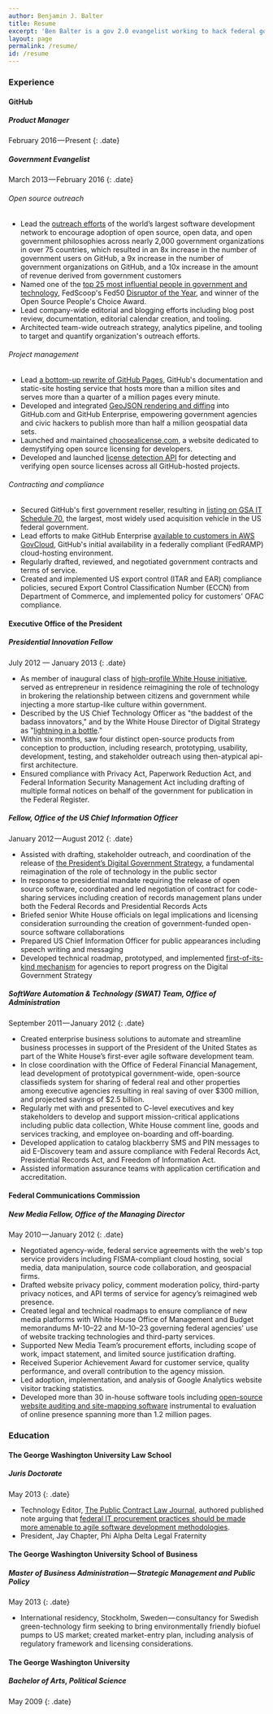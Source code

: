 ```yaml
---
author: Benjamin J. Balter
title: Resume
excerpt: 'Ben Balter is a gov 2.0 evangelist working to hack federal government from the inside out, an open-source developer passionate about the disruptive power of technology, and a J.D./M.B.A. candidate at the George Washington University.'
layout: page
permalink: /resume/
id: /resume
---
```


### Experience

#### GitHub

##### Product Manager

February 2016 — Present
{: .date}

##### Government Evangelist

March 2013 — February 2016
{: .date}

###### Open source outreach

* Lead the [outreach efforts](https://government.github.com/) of the world’s largest software development network to encourage adoption of open source, open data, and open government philosophies across nearly 2,000 government organizations in over 75 countries, which resulted in an 8x increase in the number of government users on GitHub, a 9x increase in the number of government organizations on GitHub, and a 10x increase in the amount of revenue derived from government customers
* Named one of the [top 25 most influential people in government and technology](http://fedscoop.com/top-federal-it-and-tech-folks-under-40/), FedScoop's Fed50 [Disruptor of the Year](http://fedscoop.com/fedscoop-50-celebrating-2014s-leaders-federal/), and winner of the Open Source People's Choice Award.
* Lead company-wide editorial and blogging efforts including blog post review, documentation, editorial calendar creation, and tooling.
* Architected team-wide outreach strategy, analytics pipeline, and tooling to target and quantify organization's outreach efforts.

###### Project management

* Lead [a bottom-up rewrite of GitHub Pages](https://github.com/blog/1992-eight-lessons-learned-hacking-on-github-pages-for-six-months), GitHub's documentation and static-site hosting service that hosts more than a million sites and serves more than a quarter of a million pages every minute.
* Developed and integrated [GeoJSON rendering and diffing](https://github.com/blog/1541-geojson-rendering-improvements) into GitHub.com and GitHub Enterprise, empowering government agencies and civic hackers to publish more than half a million geospatial data sets.
* Launched and maintained [choosealicense.com](http://choosealicense.com), a website dedicated to demystifying open source licensing for developers.
* Developed and launched [license detection API](https://github.com/blog/1964-open-source-license-usage-on-github-com) for detecting and verifying open source licenses across all GitHub-hosted projects.

###### Contracting and compliance

* Secured GitHub's first government reseller, resulting in [listing on GSA IT Schedule 70](https://www.gsaadvantage.gov/advantage/catalog/product_detail.do?gsin=11000048085068), the largest, most widely used acquisition vehicle in the US federal government.
* Lead efforts to make GitHub Enterprise [available to customers in AWS GovCloud](https://enterprise.github.com/aws/gov-cloud), GitHub's initial availability in a federally compliant (FedRAMP) cloud-hosting environment.
* Regularly drafted, reviewed, and negotiated government contracts and terms of service.
* Created and implemented US export control (ITAR and EAR) compliance policies, secured Export Control Classification Number (ECCN) from Department of Commerce, and implemented policy for customers' OFAC compliance.

#### Executive Office of the President

##### Presidential Innovation Fellow

July 2012 — January 2013
{: .date}

* As member of inaugural class of [high-profile White House initiative](https://www.whitehouse.gov/innovationfellows), served as entrepreneur in residence reimagining the role of technology in brokering the relationship between citizens and government while injecting a more startup-like culture within government.
* Described by the US Chief Technology Officer as "the baddest of the badass innovators," and by the White House Director of Digital Strategy as "<a href="http://www.youtube.com/watch?v=uhtlOYOhE8w#t=51m12s">lightning in a bottle</a>."
* Within six months, saw four distinct open-source products from conception to production, including research, prototyping, usability, development, testing, and stakeholder outreach using then-atypical api-first architecture.
* Ensured compliance with Privacy Act, Paperwork Reduction Act, and Federal Information Security Management Act including drafting of multiple formal notices on behalf of the government for publication in the Federal Register.

##### Fellow, Office of the US Chief Information Officer

January 2012 — August 2012
{: .date}

* Assisted with drafting, stakeholder outreach, and coordination of the release of [the President’s Digital Government Strategy](http://www.whitehouse.gov/sites/default/files/omb/egov/digital-government/digital-government.html), a fundamental reimagination of the role of technology in the public sector
* In response to presidential mandate requiring the release of open source software, coordinated and led negotiation of contract for code-sharing services including creation of records management plans under both the Federal Records and Presidential Records Acts
* Briefed senior White House officials on legal implications and licensing consideration surrounding the creation of government-funded open-source software collaborations
* Prepared US Chief Information Officer for public appearances including speech writing and messaging
* Developed technical roadmap, prototyped, and implemented [first-of-its-kind mechanism](https://github.com/GSA/digital-strategy) for agencies to report progress on the Digital Government Strategy

##### SoftWare Automation & Technology (SWAT) Team, Office of Administration

September 2011 — January 2012
{: .date}

* Created enterprise business solutions to automate and streamline business processes in support of the President of the United States as part of the White House’s first-ever agile software development team.
* In close coordination with the Office of Federal Financial Management, lead development of prototypical government-wide, open-source classifieds system for sharing of federal real and other properties among executive agencies resulting in real saving of over $300 million, and projected savings of $2.5 billion.
* Regularly met with and presented to C-level executives and key stakeholders to develop and support mission-critical applications including public data collection, White House comment line, goods and services tracking, and employee on-boarding and off-boarding.
* Developed application to catalog blackberry SMS and PIN messages to aid E-Discovery team and assure compliance with Federal Records Act, Presidential Records Act, and Freedom of Information Act.
* Assisted information assurance teams with application certification and accreditation.

#### Federal Communications Commission

##### New Media Fellow, Office of the Managing Director

May 2010 — January 2012
{: .date}

* Negotiated agency-wide, federal service agreements with the web's top service providers including FISMA-compliant cloud hosting, social media, data manipulation, source code collaboration, and geospacial firms.
* Drafted website privacy policy, comment moderation policy, third-party privacy notices, and API terms of service for agency’s reimagined web presence.
* Created legal and technical roadmaps to ensure compliance of new media platforms with White House Office of Management and Budget memorandums M-10–22 and M-10–23 governing federal agencies' use of website tracking technologies and third-party services.
* Supported New Media Team’s procurement efforts, including scope of work, impact statement, and limited source justification drafting.
* Received Superior Achievement Award for customer service, quality performance, and overall contribution to the agency mission.
* Led adoption, implementation, and analysis of Google Analytics website visitor tracking statistics.
* Developed more than 30 in-house software tools including [open-source website auditing and site-mapping software](http://github.com/fcc) instrumental to evaluation of online presence spanning more than 1.2 million pages.

### Education

#### The George Washington University Law School

##### Juris Doctorate

May 2013
{: .date}

* Technology Editor, [The Public Contract Law Journal](http://pclj.org/), authored published note arguing that [federal IT procurement practices should be made more amenable to agile software development methodologies](http://ben.balter.com/2011/11/29/towards-a-more-agile-government/ "Towards a More Agile Government").
* President, Jay Chapter, Phi Alpha Delta Legal Fraternity

#### The George Washington University School of Business

##### Master of Business Administration — Strategic Management and Public Policy

May 2013
{: .date}

* International residency, Stockholm, Sweden — consultancy for Swedish green-technology firm seeking to bring environmentally friendly biofuel pumps to US market; created market-entry plan, including analysis of regulatory framework and licensing considerations.

#### The George Washington University

##### Bachelor of Arts, Political Science

May 2009
{: .date}
